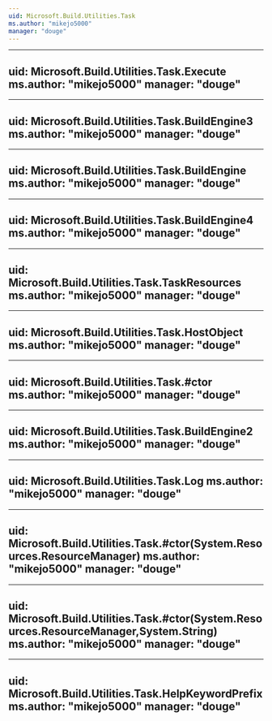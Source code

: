 ```yaml
---
uid: Microsoft.Build.Utilities.Task
ms.author: "mikejo5000"
manager: "douge"
---
```


---
uid: Microsoft.Build.Utilities.Task.Execute
ms.author: "mikejo5000"
manager: "douge"
---

---
uid: Microsoft.Build.Utilities.Task.BuildEngine3
ms.author: "mikejo5000"
manager: "douge"
---

---
uid: Microsoft.Build.Utilities.Task.BuildEngine
ms.author: "mikejo5000"
manager: "douge"
---

---
uid: Microsoft.Build.Utilities.Task.BuildEngine4
ms.author: "mikejo5000"
manager: "douge"
---

---
uid: Microsoft.Build.Utilities.Task.TaskResources
ms.author: "mikejo5000"
manager: "douge"
---

---
uid: Microsoft.Build.Utilities.Task.HostObject
ms.author: "mikejo5000"
manager: "douge"
---

---
uid: Microsoft.Build.Utilities.Task.#ctor
ms.author: "mikejo5000"
manager: "douge"
---

---
uid: Microsoft.Build.Utilities.Task.BuildEngine2
ms.author: "mikejo5000"
manager: "douge"
---

---
uid: Microsoft.Build.Utilities.Task.Log
ms.author: "mikejo5000"
manager: "douge"
---

---
uid: Microsoft.Build.Utilities.Task.#ctor(System.Resources.ResourceManager)
ms.author: "mikejo5000"
manager: "douge"
---

---
uid: Microsoft.Build.Utilities.Task.#ctor(System.Resources.ResourceManager,System.String)
ms.author: "mikejo5000"
manager: "douge"
---

---
uid: Microsoft.Build.Utilities.Task.HelpKeywordPrefix
ms.author: "mikejo5000"
manager: "douge"
---
